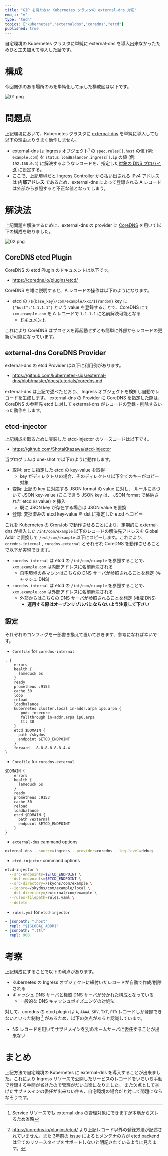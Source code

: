 ```yaml
---
title: "GIP を持たない Kubernetes クラスタの external-dns 対応"
emoji: "☸️"
type: "tech"
topics: ["kubernetes","externaldns","coredns","etcd"]
published: true
---
```


自宅環境の Kubernetes クラスタに単純に external-dns を導入出来なかったためひと工夫加えて導入した話です。

# 構成

今回関係のある場所のみを単純化して示した構成図は以下です。

![01.png](https://raw.githubusercontent.com/ShotaKitazawa/zenn-articles/master/images/630baf6461f9e091d43b/01.png)

# 問題点

上記環境において、Kubernetes クラスタに [external-dns](https://github.com/kubernetes-sigs/external-dns) を単純に導入しても以下の理由よりうまく動作しません。

* external-dns は Ingress オブジェクト[^1] の `spec.rules[].host` の値 (例: `example.com`) を `status.loadBalancer.ingress[].ip` の値 (例: `192.168.0.1`) に解決するようなレコードを、指定した[対象の DNS プロバイダ](https://github.com/kubernetes-sigs/external-dns#status-of-providers) に設定する。
* ここで、上記環境だと Ingress Controller から払い出される IPv4 アドレスは **内部アドレス** であるため、external-dns によって登録される A レコードは外部から参照すると不正な値となってしまう。

# 解決法

上記問題を解決するために、external-dns の provider に [CoreDNS](https://coredns.io/) を用いて以下の構成を取りました。

![02.png](https://raw.githubusercontent.com/ShotaKitazawa/zenn-articles/master/images/630baf6461f9e091d43b/02.png)

## CoreDNS etcd Plugin

CoreDNS の etcd Plugin のドキュメントは以下です。

* https://coredns.io/plugins/etcd/

CoreDNS を雑に説明すると、A レコードの操作は以下のようになります。

* etcd の `/${base_key}/com/example/xxx/${random}` key に `{"host":"1.1.1.1"}` という value を登録することで、CoreDNS にて `xxx.example.com` を A レコードで `1.1.1.1` に名前解決可能となる
    * [ドキュメント](https://coredns.io/plugins/etcd/#zone-name-as-a-record)

これにより CoreDNS はプロセスを再起動せずとも簡単に外部からレコードの更新が可能になっています。

## external-dns CoreDNS Provider

external-dns の etcd Provider は以下に利用例があります。

* https://github.com/kubernetes-sigs/external-dns/blob/master/docs/tutorials/coredns.md

external-dns は上記で述べたとおり、 Ingress オブジェクトを検知し自動でレコードを生成します。
external-dns の Provider に CoreDNS を指定した際は、 CoreDNS の参照先 etcd に対して external-dns がレコードの登録・削除するいった動作をします。

## etcd-injector

上記構成を取るために実装した etcd-injector のソースコードは以下です。

* https://github.com/ShotaKitazawa/etcd-injector

当プログラムは one-shot で以下のように動作します。

* 取得: src に指定した etcd の key-value を取得
    * key がディレクトリの場合、そのディレクトリ以下全てのキーがコピー対象
* 変換: 上記の key に対応する JSON format の value に対し、 ルールに基づいて JSON key-value (ここで言う JSON key は、 JSON format で格納された etcd の value) を挿入
    * 既に JSON key が存在する場合は JSON value を置換
* 登録: 変換済みの etcd key-value を dst に指定した etcd へコピー

これを Kubernetes の CronJob で動作させることにより、定期的に external-dns が挿入した `/int/com/example` 以下のレコードの解決先アドレスを Global Addr に置換して `/ext/com/example` 以下にコピーします。これにより、`coredns-internal` , `coredns-external` とそれぞれ CoreDNS を動作させることで以下が実現できます。

* `coredns-internal` は etcd の `/int/com/example` を参照することで、 `xxx.example.com` は内部アドレスに名前解決される
    * 自宅環境の各マシンはこちらの DNS サーバが参照されることを想定 (キャッシュ DNS)
* `coredns-internal` は etcd の `/int/com/example` を参照することで、 `xxx.example.com` は外部アドレスに名前解決される
    * 外部からはこちらの DNS サーバが参照されることを想定 (権威 DNS)
        * **運用する際はオープンリゾルバにならないよう注意して下さい**

## 設定

それぞれのコンフィグを一部書き換えて置いておきます、参考になれば幸いです。

* `Corefile` for `coredns-internal`

```
. {
    errors
    health {
      lameduck 5s
    }
    ready
    prometheus :9153
    cache 30
    loop
    reload
    loadbalance
    kubernetes cluster.local in-addr.arpa ip6.arpa {
       pods insecure
       fallthrough in-addr.arpa ip6.arpa
       ttl 30
    }
    etcd $DOMAIN {
      path /skydns
      endpoint $ETCD_ENDPOINT
    }
    forward . 8.8.8.8 8.8.4.4
}
```

* `Corefile` for `coredns-external`

```
$DOMAIN {
    errors
    health {
      lameduck 5s
    }
    ready
    prometheus :9153
    cache 30
    reload
    loadbalance
    etcd $DOMAIN {
      path /external
      endpoint $ETCD_ENDPOINT
    }
}
```

* `external-dns` cammand options

```bash
external-dns --source=ingress --provider=coredns --log-level=debug
```

* `etcd-injector` command options

```bash
etcd-injector \
  --src-endpoints=$ETCD_ENDPOINT \
  --dst-endpoints=$ETCD_ENDPOINT \
  --src-directory=/skydns/com/example \
  --ignore=/skydns/com/example/local \
  --dst-directory=/external/com/example \
  --rules-filepath=rules.yaml \
  --delete
```

* `rules.yml` for `etcd-injector`

```yaml
- jsonpath: ".host"
  repl: "${GLOBAL_ADDR}"
- jsonpath: ".ttl"
  repl: 900
```

# 考察

上記構成にすることで以下の利点があります。

* Kubernetes の Ingress オブジェクトに紐付いたレコードが自動で作成/削除される
* キャッシュ DNS サーバと権威 DNS サーバが分かれた構成となっている
    * 一般的な DNS キャッシュポイズニングの対処法

対して、coredns の etcd plugin は `A`, `AAAA`, `SRV`, `TXT`, `PTR` レコードしか登録できないといった制約 [^2] があるため、以下の欠点があると認識しています。

* NS レコードを用いてサブドメインを別のネームサーバに委任することが出来ない

# まとめ

上記方法で自宅環境の Kubernetes に external-dns を導入することが出来ました。これにより Ingress リソースで公開したサービスのレコードをいちいち手動で登録する手間が省けたので管理がだいぶ楽になりました。
また欠点として挙げたサブドメインの委任が出来ない件も、自宅環境の場合だと対して問題にならなそうです。


[^1]: Service リソースでも external-dns の管理対象にできますが本筋からズレるため省略
[^2]: https://coredns.io/plugins/etcd/ より上記レコード以外の登録方法が記述されていません。また [3年前の issue](https://github.com/coredns/coredns/issues/1223) によるとメンテナの方が etcd backend は全てのリソースタイプをサポートしないと明記されているように見えます。
